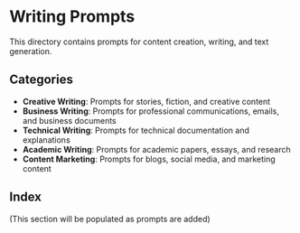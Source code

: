 # Writing Prompts

This directory contains prompts for content creation, writing, and text generation.

## Categories

- **Creative Writing**: Prompts for stories, fiction, and creative content
- **Business Writing**: Prompts for professional communications, emails, and business documents
- **Technical Writing**: Prompts for technical documentation and explanations
- **Academic Writing**: Prompts for academic papers, essays, and research
- **Content Marketing**: Prompts for blogs, social media, and marketing content

## Index

(This section will be populated as prompts are added)
